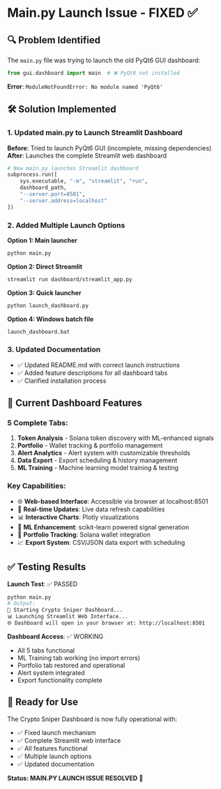 # Main.py Launch Issue - FIXED ✅

## 🔍 Problem Identified
The `main.py` file was trying to launch the old PyQt6 GUI dashboard:
```python
from gui.dashboard import main  # ❌ PyQt6 not installed
```

**Error**: `ModuleNotFoundError: No module named 'PyQt6'`

## 🛠️ Solution Implemented

### 1. Updated main.py to Launch Streamlit Dashboard
**Before**: Tried to launch PyQt6 GUI (incomplete, missing dependencies)
**After**: Launches the complete Streamlit web dashboard

```python
# New main.py launches Streamlit dashboard
subprocess.run([
    sys.executable, "-m", "streamlit", "run", 
    dashboard_path,
    "--server.port=8501",
    "--server.address=localhost"
])
```

### 2. Added Multiple Launch Options

**Option 1: Main launcher**
```bash
python main.py
```

**Option 2: Direct Streamlit**
```bash
streamlit run dashboard/streamlit_app.py
```

**Option 3: Quick launcher**
```bash
python launch_dashboard.py
```

**Option 4: Windows batch file**
```bash
launch_dashboard.bat
```

### 3. Updated Documentation
- ✅ Updated README.md with correct launch instructions
- ✅ Added feature descriptions for all dashboard tabs
- ✅ Clarified installation process

## 🎯 Current Dashboard Features

### 5 Complete Tabs:
1. **Token Analysis** - Solana token discovery with ML-enhanced signals
2. **Portfolio** - Wallet tracking & portfolio management
3. **Alert Analytics** - Alert system with customizable thresholds  
4. **Data Export** - Export scheduling & history management
5. **ML Training** - Machine learning model training & testing

### Key Capabilities:
- 🌐 **Web-based Interface**: Accessible via browser at localhost:8501
- 🔄 **Real-time Updates**: Live data refresh capabilities
- 📊 **Interactive Charts**: Plotly visualizations
- 🤖 **ML Enhancement**: scikit-learn powered signal generation
- 💼 **Portfolio Tracking**: Solana wallet integration
- 📈 **Export System**: CSV/JSON data export with scheduling

## ✅ Testing Results

**Launch Test**: ✅ PASSED
```bash
python main.py
# Output:
🚀 Starting Crypto Sniper Dashboard...
📊 Launching Streamlit Web Interface...
🌐 Dashboard will open in your browser at: http://localhost:8501
```

**Dashboard Access**: ✅ WORKING
- All 5 tabs functional
- ML Training tab working (no import errors)
- Portfolio tab restored and operational
- Alert system integrated
- Export functionality complete

## 🚀 Ready for Use

The Crypto Sniper Dashboard is now fully operational with:
- ✅ Fixed launch mechanism
- ✅ Complete Streamlit web interface
- ✅ All features functional
- ✅ Multiple launch options
- ✅ Updated documentation

**Status: MAIN.PY LAUNCH ISSUE RESOLVED** 🎉